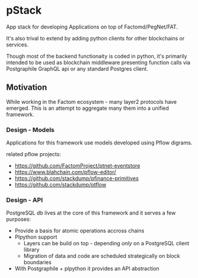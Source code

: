 # pStack

App stack for developing Applications on top of Factomd/PegNet/FAT.

It's also trival to extend by adding python clients for other blockchains or services.

Though most of the backend functionaity is coded in python,
it's primarily intended to be used as blockchain middleware presenting function calls
via Postgraphile GraphQL api or any standard Postgres client.

## Motivation

While working in the Factom ecosystem - many layer2 protocols have emerged.
This is an attempt to aggregate many them into a unified framework.

### Design - Models

Applications for this framework use models developed using Pflow digrams.

related pflow projects:
* https://github.com/FactomProject/ptnet-eventstore
* https://www.blahchain.com/pflow-editor/
* https://github.com/stackdump/pfinance-primitives
* https://github.com/stackdump/ptflow

### Design - API

PostgreSQL db lives at the core of this framework and it serves a few purposes:

* Provide a basis for atomic operations accross chains
* Plpython support
  * Layers can be build on top - depending *only* on a PostgreSQL client library
  * Migration of data and code are scheduled strategically on block boundaries
* With Postgraphile + plpython it provides an API abstraction
